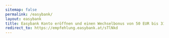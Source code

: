 ```yaml
---
sitemap: false
permalink: /easybank/
layout: easybank
title: Easybank Konto eröffnen und einen Wechselbonus von 50 EUR bis 31.8.2024 zu erhalten!
redirect_to: https://empfehlung.easybank.at/sTlNkd
---
```

